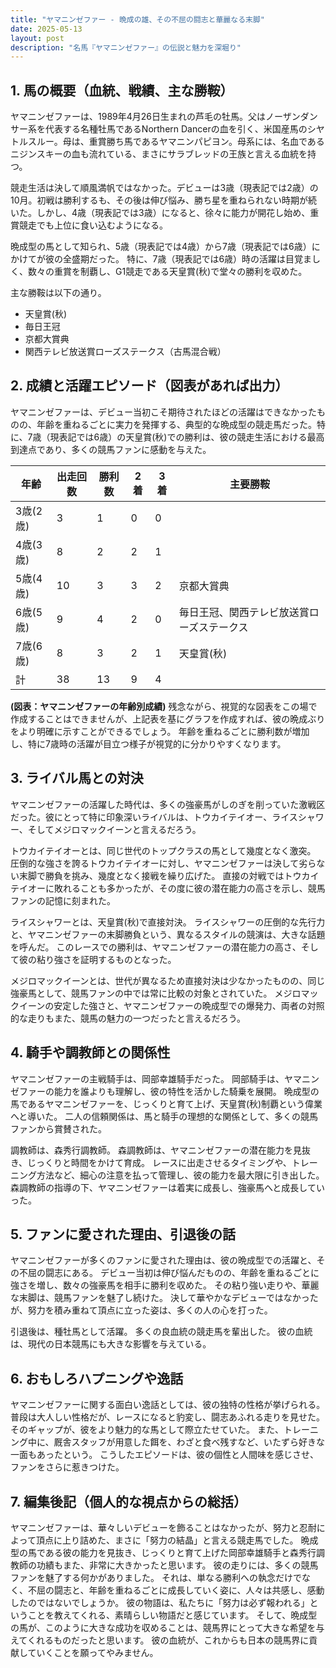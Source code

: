 ```yaml
---
title: "ヤマニンゼファー - 晩成の雄、その不屈の闘志と華麗なる末脚"
date: 2025-05-13
layout: post
description: "名馬『ヤマニンゼファー』の伝説と魅力を深堀り"
---
```


## 1. 馬の概要（血統、戦績、主な勝鞍）

ヤマニンゼファーは、1989年4月26日生まれの芦毛の牡馬。父はノーザンダンサー系を代表する名種牡馬であるNorthern Dancerの血を引く、米国産馬のシヤトルスルー。母は、重賞勝ち馬であるヤマニンパピヨン。母系には、名血であるニジンスキーの血も流れている、まさにサラブレッドの王族と言える血統を持つ。

競走生活は決して順風満帆ではなかった。デビューは3歳（現表記では2歳）の10月。初戦は勝利するも、その後は伸び悩み、勝ち星を重ねられない時期が続いた。しかし、4歳（現表記では3歳）になると、徐々に能力が開花し始め、重賞競走でも上位に食い込むようになる。

晩成型の馬として知られ、5歳（現表記では4歳）から7歳（現表記では6歳）にかけてが彼の全盛期だった。  特に、7歳（現表記では6歳）時の活躍は目覚ましく、数々の重賞を制覇し、G1競走である天皇賞(秋)で堂々の勝利を収めた。

主な勝鞍は以下の通り。

* 天皇賞(秋)
* 毎日王冠
* 京都大賞典
* 関西テレビ放送賞ローズステークス（古馬混合戦）


## 2. 成績と活躍エピソード（図表があれば出力）

ヤマニンゼファーは、デビュー当初こそ期待されたほどの活躍はできなかったものの、年齢を重ねるごとに実力を発揮する、典型的な晩成型の競走馬だった。特に、7歳（現表記では6歳）の天皇賞(秋)での勝利は、彼の競走生活における最高到達点であり、多くの競馬ファンに感動を与えた。

| 年齢 | 出走回数 | 勝利数 | 2着 | 3着 | 主要勝鞍 |
|---|---|---|---|---|---|
| 3歳(2歳) | 3 | 1 | 0 | 0 |  |
| 4歳(3歳) | 8 | 2 | 2 | 1 |  |
| 5歳(4歳) | 10 | 3 | 3 | 2 | 京都大賞典 |
| 6歳(5歳) | 9 | 4 | 2 | 0 | 毎日王冠、関西テレビ放送賞ローズステークス |
| 7歳(6歳) | 8 | 3 | 2 | 1 | 天皇賞(秋) |
| 計 | 38 | 13 | 9 | 4 |  |


**(図表：ヤマニンゼファーの年齢別成績)**  残念ながら、視覚的な図表をこの場で作成することはできませんが、上記表を基にグラフを作成すれば、彼の晩成ぶりをより明確に示すことができるでしょう。  年齢を重ねるごとに勝利数が増加し、特に7歳時の活躍が目立つ様子が視覚的に分かりやすくなります。


## 3. ライバル馬との対決

ヤマニンゼファーの活躍した時代は、多くの強豪馬がしのぎを削っていた激戦区だった。彼にとって特に印象深いライバルは、トウカイテイオー、ライスシャワー、そしてメジロマックイーンと言えるだろう。

トウカイテイオーとは、同じ世代のトップクラスの馬として幾度となく激突。  圧倒的な強さを誇るトウカイテイオーに対し、ヤマニンゼファーは決して劣らない末脚で勝負を挑み、幾度となく接戦を繰り広げた。  直接の対戦ではトウカイテイオーに敗れることも多かったが、その度に彼の潜在能力の高さを示し、競馬ファンの記憶に刻まれた。

ライスシャワーとは、天皇賞(秋)で直接対決。  ライスシャワーの圧倒的な先行力と、ヤマニンゼファーの末脚勝負という、異なるスタイルの競演は、大きな話題を呼んだ。  このレースでの勝利は、ヤマニンゼファーの潜在能力の高さ、そして彼の粘り強さを証明するものとなった。

メジロマックイーンとは、世代が異なるため直接対決は少なかったものの、同じ強豪馬として、競馬ファンの中では常に比較の対象とされていた。  メジロマックイーンの安定した強さと、ヤマニンゼファーの晩成型での爆発力、両者の対照的な走りもまた、競馬の魅力の一つだったと言えるだろう。


## 4. 騎手や調教師との関係性

ヤマニンゼファーの主戦騎手は、岡部幸雄騎手だった。  岡部騎手は、ヤマニンゼファーの能力を誰よりも理解し、彼の特性を活かした騎乗を展開。  晩成型の馬であるヤマニンゼファーを、じっくりと育て上げ、天皇賞(秋)制覇という偉業へと導いた。  二人の信頼関係は、馬と騎手の理想的な関係として、多くの競馬ファンから賞賛された。

調教師は、森秀行調教師。  森調教師は、ヤマニンゼファーの潜在能力を見抜き、じっくりと時間をかけて育成。  レースに出走させるタイミングや、トレーニング方法など、細心の注意を払って管理し、彼の能力を最大限に引き出した。  森調教師の指導の下、ヤマニンゼファーは着実に成長し、強豪馬へと成長していった。


## 5. ファンに愛された理由、引退後の話

ヤマニンゼファーが多くのファンに愛された理由は、彼の晩成型での活躍と、その不屈の闘志にある。  デビュー当初は伸び悩んだものの、年齢を重ねるごとに強さを増し、数々の強豪馬を相手に勝利を収めた。  その粘り強い走りや、華麗な末脚は、競馬ファンを魅了し続けた。  決して華やかなデビューではなかったが、努力を積み重ねて頂点に立った姿は、多くの人の心を打った。

引退後は、種牡馬として活躍。  多くの良血統の競走馬を輩出した。  彼の血統は、現代の日本競馬にも大きな影響を与えている。


## 6. おもしろハプニングや逸話

ヤマニンゼファーに関する面白い逸話としては、彼の独特の性格が挙げられる。  普段は大人しい性格だが、レースになると豹変し、闘志あふれる走りを見せた。  そのギャップが、彼をより魅力的な馬として際立たせていた。  また、トレーニング中に、厩舎スタッフが用意した餌を、わざと食べ残すなど、いたずら好きな一面もあったという。  こうしたエピソードは、彼の個性と人間味を感じさせ、ファンをさらに惹きつけた。


## 7. 編集後記（個人的な視点からの総括）

ヤマニンゼファーは、華々しいデビューを飾ることはなかったが、努力と忍耐によって頂点に上り詰めた、まさに「努力の結晶」と言える競走馬でした。  晩成型の馬である彼の能力を見抜き、じっくりと育て上げた岡部幸雄騎手と森秀行調教師の功績もまた、非常に大きかったと思います。  彼の走りには、多くの競馬ファンを魅了する何かがありました。  それは、単なる勝利への執念だけでなく、不屈の闘志と、年齢を重ねるごとに成長していく姿に、人々は共感し、感動したのではないでしょうか。  彼の物語は、私たちに「努力は必ず報われる」ということを教えてくれる、素晴らしい物語だと感じています。  そして、晩成型の馬が、このように大きな成功を収めることは、競馬界にとって大きな希望を与えてくれるものだったと思います。  彼の血統が、これからも日本の競馬界に貢献していくことを願ってやみません。
